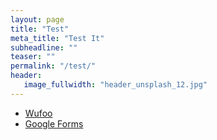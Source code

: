 ```yaml
---
layout: page
title: "Test"
meta_title: "Test It"
subheadline: ""
teaser: ""
permalink: "/test/"
header:
   image_fullwidth: "header_unsplash_12.jpg"
---
```


- [Wufoo][1]
- [Google Forms][2]


 [1]: http://www.wufoo.com/
 [2]: https://www.google.com/intl/de_de/forms/about/

